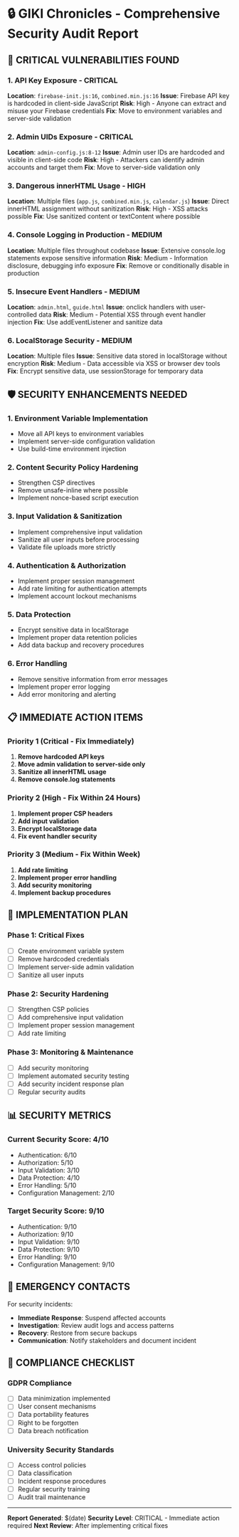 # 🔒 GIKI Chronicles - Comprehensive Security Audit Report

## 🚨 CRITICAL VULNERABILITIES FOUND

### 1. **API Key Exposure** - CRITICAL
**Location**: `firebase-init.js:16`, `combined.min.js:16`
**Issue**: Firebase API key is hardcoded in client-side JavaScript
**Risk**: High - Anyone can extract and misuse your Firebase credentials
**Fix**: Move to environment variables and server-side validation

### 2. **Admin UIDs Exposure** - CRITICAL
**Location**: `admin-config.js:8-12`
**Issue**: Admin user IDs are hardcoded and visible in client-side code
**Risk**: High - Attackers can identify admin accounts and target them
**Fix**: Move to server-side validation only

### 3. **Dangerous innerHTML Usage** - HIGH
**Location**: Multiple files (`app.js`, `combined.min.js`, `calendar.js`)
**Issue**: Direct innerHTML assignment without sanitization
**Risk**: High - XSS attacks possible
**Fix**: Use sanitized content or textContent where possible

### 4. **Console Logging in Production** - MEDIUM
**Location**: Multiple files throughout codebase
**Issue**: Extensive console.log statements expose sensitive information
**Risk**: Medium - Information disclosure, debugging info exposure
**Fix**: Remove or conditionally disable in production

### 5. **Insecure Event Handlers** - MEDIUM
**Location**: `admin.html`, `guide.html`
**Issue**: onclick handlers with user-controlled data
**Risk**: Medium - Potential XSS through event handler injection
**Fix**: Use addEventListener and sanitize data

### 6. **LocalStorage Security** - MEDIUM
**Location**: Multiple files
**Issue**: Sensitive data stored in localStorage without encryption
**Risk**: Medium - Data accessible via XSS or browser dev tools
**Fix**: Encrypt sensitive data, use sessionStorage for temporary data

## 🛡️ SECURITY ENHANCEMENTS NEEDED

### 1. **Environment Variable Implementation**
- Move all API keys to environment variables
- Implement server-side configuration validation
- Use build-time environment injection

### 2. **Content Security Policy Hardening**
- Strengthen CSP directives
- Remove unsafe-inline where possible
- Implement nonce-based script execution

### 3. **Input Validation & Sanitization**
- Implement comprehensive input validation
- Sanitize all user inputs before processing
- Validate file uploads more strictly

### 4. **Authentication & Authorization**
- Implement proper session management
- Add rate limiting for authentication attempts
- Implement account lockout mechanisms

### 5. **Data Protection**
- Encrypt sensitive data in localStorage
- Implement proper data retention policies
- Add data backup and recovery procedures

### 6. **Error Handling**
- Remove sensitive information from error messages
- Implement proper error logging
- Add error monitoring and alerting

## 📋 IMMEDIATE ACTION ITEMS

### Priority 1 (Critical - Fix Immediately)
1. **Remove hardcoded API keys**
2. **Move admin validation to server-side only**
3. **Sanitize all innerHTML usage**
4. **Remove console.log statements**

### Priority 2 (High - Fix Within 24 Hours)
1. **Implement proper CSP headers**
2. **Add input validation**
3. **Encrypt localStorage data**
4. **Fix event handler security**

### Priority 3 (Medium - Fix Within Week)
1. **Add rate limiting**
2. **Implement proper error handling**
3. **Add security monitoring**
4. **Implement backup procedures**

## 🔧 IMPLEMENTATION PLAN

### Phase 1: Critical Fixes
- [ ] Create environment variable system
- [ ] Remove hardcoded credentials
- [ ] Implement server-side admin validation
- [ ] Sanitize all user inputs

### Phase 2: Security Hardening
- [ ] Strengthen CSP policies
- [ ] Add comprehensive input validation
- [ ] Implement proper session management
- [ ] Add rate limiting

### Phase 3: Monitoring & Maintenance
- [ ] Add security monitoring
- [ ] Implement automated security testing
- [ ] Add security incident response plan
- [ ] Regular security audits

## 📊 SECURITY METRICS

### Current Security Score: 4/10
- Authentication: 6/10
- Authorization: 5/10
- Input Validation: 3/10
- Data Protection: 4/10
- Error Handling: 5/10
- Configuration Management: 2/10

### Target Security Score: 9/10
- Authentication: 9/10
- Authorization: 9/10
- Input Validation: 9/10
- Data Protection: 9/10
- Error Handling: 9/10
- Configuration Management: 9/10

## 🚨 EMERGENCY CONTACTS

For security incidents:
- **Immediate Response**: Suspend affected accounts
- **Investigation**: Review audit logs and access patterns
- **Recovery**: Restore from secure backups
- **Communication**: Notify stakeholders and document incident

## 📝 COMPLIANCE CHECKLIST

### GDPR Compliance
- [ ] Data minimization implemented
- [ ] User consent mechanisms
- [ ] Data portability features
- [ ] Right to be forgotten
- [ ] Data breach notification

### University Security Standards
- [ ] Access control policies
- [ ] Data classification
- [ ] Incident response procedures
- [ ] Regular security training
- [ ] Audit trail maintenance

---

**Report Generated**: $(date)
**Security Level**: CRITICAL - Immediate action required
**Next Review**: After implementing critical fixes
